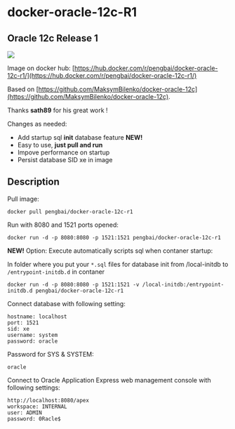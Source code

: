 # docker-oracle-12c-R1
## Oracle 12c Release 1 

[![](https://badge.imagelayers.io/pengbai/docker-oracle-12c-r1:latest.svg)](https://imagelayers.io/?images=pengbai/docker-oracle-12c-r1:latest 'Get your own badge on imagelayers.io')

Image on docker hub: [https://hub.docker.com/r/pengbai/docker-oracle-12c-r1/](https://hub.docker.com/r/pengbai/docker-oracle-12c-r1/)

Based on [https://github.com/MaksymBilenko/docker-oracle-12c](https://github.com/MaksymBilenko/docker-oracle-12c).

Thanks **sath89** for his great work !

Changes as needed:
 * Add startup sql **init** database feature **NEW!**
 * Easy to use, **just pull and run**
 * Impove performance on startup
 * Persist database SID xe in image

## Description

Pull image:
```
docker pull pengbai/docker-oracle-12c-r1
```

Run with 8080 and 1521 ports opened:
```
docker run -d -p 8080:8080 -p 1521:1521 pengbai/docker-oracle-12c-r1
```

**NEW!** Option: Execute automatically scripts sql when contaner startup:

In folder where you put your ```*.sql``` files for database init from /local-initdb to ```/entrypoint-initdb.d``` in contaner
```
docker run -d -p 8080:8080 -p 1521:1521 -v /local-initdb:/entrypoint-initdb.d pengbai/docker-oracle-12c-r1
```

Connect database with following setting:
```
hostname: localhost
port: 1521
sid: xe
username: system
password: oracle
```

Password for SYS & SYSTEM:
```
oracle
```

Connect to Oracle Application Express web management console with following settings:
```
http://localhost:8080/apex
workspace: INTERNAL
user: ADMIN
password: 0Racle$
```
